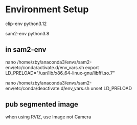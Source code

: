 # Environment Setup

clip-env python3.12

sam2-env python3.8

## in sam2-env

nano /home/zby/anaconda3/envs/sam2-env/etc/conda/activate.d/env_vars.sh
export LD_PRELOAD="/usr/lib/x86_64-linux-gnu/libffi.so.7"

nano /home/zby/anaconda3/envs/sam2-env/etc/conda/deactivate.d/env_vars.sh
unset LD_PRELOAD


## pub segmented image
when using RVIZ, use Image not Camera